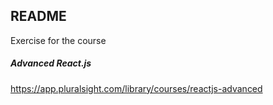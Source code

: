 ## README
Exercise for the course

##### Advanced React.js
https://app.pluralsight.com/library/courses/reactjs-advanced
